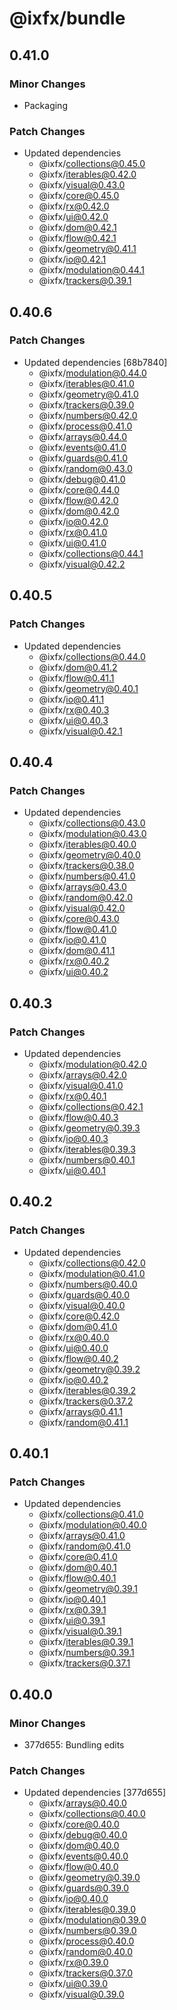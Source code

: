 # @ixfx/bundle

## 0.41.0

### Minor Changes

- Packaging

### Patch Changes

- Updated dependencies
  - @ixfx/collections@0.45.0
  - @ixfx/iterables@0.42.0
  - @ixfx/visual@0.43.0
  - @ixfx/core@0.45.0
  - @ixfx/rx@0.42.0
  - @ixfx/ui@0.42.0
  - @ixfx/dom@0.42.1
  - @ixfx/flow@0.42.1
  - @ixfx/geometry@0.41.1
  - @ixfx/io@0.42.1
  - @ixfx/modulation@0.44.1
  - @ixfx/trackers@0.39.1

## 0.40.6

### Patch Changes

- Updated dependencies [68b7840]
  - @ixfx/modulation@0.44.0
  - @ixfx/iterables@0.41.0
  - @ixfx/geometry@0.41.0
  - @ixfx/trackers@0.39.0
  - @ixfx/numbers@0.42.0
  - @ixfx/process@0.41.0
  - @ixfx/arrays@0.44.0
  - @ixfx/events@0.41.0
  - @ixfx/guards@0.41.0
  - @ixfx/random@0.43.0
  - @ixfx/debug@0.41.0
  - @ixfx/core@0.44.0
  - @ixfx/flow@0.42.0
  - @ixfx/dom@0.42.0
  - @ixfx/io@0.42.0
  - @ixfx/rx@0.41.0
  - @ixfx/ui@0.41.0
  - @ixfx/collections@0.44.1
  - @ixfx/visual@0.42.2

## 0.40.5

### Patch Changes

- Updated dependencies
  - @ixfx/collections@0.44.0
  - @ixfx/dom@0.41.2
  - @ixfx/flow@0.41.1
  - @ixfx/geometry@0.40.1
  - @ixfx/io@0.41.1
  - @ixfx/rx@0.40.3
  - @ixfx/ui@0.40.3
  - @ixfx/visual@0.42.1

## 0.40.4

### Patch Changes

- Updated dependencies
  - @ixfx/collections@0.43.0
  - @ixfx/modulation@0.43.0
  - @ixfx/iterables@0.40.0
  - @ixfx/geometry@0.40.0
  - @ixfx/trackers@0.38.0
  - @ixfx/numbers@0.41.0
  - @ixfx/arrays@0.43.0
  - @ixfx/random@0.42.0
  - @ixfx/visual@0.42.0
  - @ixfx/core@0.43.0
  - @ixfx/flow@0.41.0
  - @ixfx/io@0.41.0
  - @ixfx/dom@0.41.1
  - @ixfx/rx@0.40.2
  - @ixfx/ui@0.40.2

## 0.40.3

### Patch Changes

- Updated dependencies
  - @ixfx/modulation@0.42.0
  - @ixfx/arrays@0.42.0
  - @ixfx/visual@0.41.0
  - @ixfx/rx@0.40.1
  - @ixfx/collections@0.42.1
  - @ixfx/flow@0.40.3
  - @ixfx/geometry@0.39.3
  - @ixfx/io@0.40.3
  - @ixfx/iterables@0.39.3
  - @ixfx/numbers@0.40.1
  - @ixfx/ui@0.40.1

## 0.40.2

### Patch Changes

- Updated dependencies
  - @ixfx/collections@0.42.0
  - @ixfx/modulation@0.41.0
  - @ixfx/numbers@0.40.0
  - @ixfx/guards@0.40.0
  - @ixfx/visual@0.40.0
  - @ixfx/core@0.42.0
  - @ixfx/dom@0.41.0
  - @ixfx/rx@0.40.0
  - @ixfx/ui@0.40.0
  - @ixfx/flow@0.40.2
  - @ixfx/geometry@0.39.2
  - @ixfx/io@0.40.2
  - @ixfx/iterables@0.39.2
  - @ixfx/trackers@0.37.2
  - @ixfx/arrays@0.41.1
  - @ixfx/random@0.41.1

## 0.40.1

### Patch Changes

- Updated dependencies
  - @ixfx/collections@0.41.0
  - @ixfx/modulation@0.40.0
  - @ixfx/arrays@0.41.0
  - @ixfx/random@0.41.0
  - @ixfx/core@0.41.0
  - @ixfx/dom@0.40.1
  - @ixfx/flow@0.40.1
  - @ixfx/geometry@0.39.1
  - @ixfx/io@0.40.1
  - @ixfx/rx@0.39.1
  - @ixfx/ui@0.39.1
  - @ixfx/visual@0.39.1
  - @ixfx/iterables@0.39.1
  - @ixfx/numbers@0.39.1
  - @ixfx/trackers@0.37.1

## 0.40.0

### Minor Changes

- 377d655: Bundling edits

### Patch Changes

- Updated dependencies [377d655]
  - @ixfx/arrays@0.40.0
  - @ixfx/collections@0.40.0
  - @ixfx/core@0.40.0
  - @ixfx/debug@0.40.0
  - @ixfx/dom@0.40.0
  - @ixfx/events@0.40.0
  - @ixfx/flow@0.40.0
  - @ixfx/geometry@0.39.0
  - @ixfx/guards@0.39.0
  - @ixfx/io@0.40.0
  - @ixfx/iterables@0.39.0
  - @ixfx/modulation@0.39.0
  - @ixfx/numbers@0.39.0
  - @ixfx/process@0.40.0
  - @ixfx/random@0.40.0
  - @ixfx/rx@0.39.0
  - @ixfx/trackers@0.37.0
  - @ixfx/ui@0.39.0
  - @ixfx/visual@0.39.0
